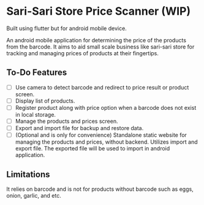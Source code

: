 # Sari-Sari Store Price Scanner (WIP)

Built using flutter but for android mobile device.

An android mobile application for determining the price of the products from the barcode. It aims to aid small scale business like sari-sari store for tracking and managing prices of products at their fingertips.

## To-Do Features

- [ ] Use camera to detect barcode and redirect to price result or product screen.
- [ ] Display list of products. 
- [ ] Register product along with price option when a barcode does not exist in local storage.
- [ ] Manage the products and prices screen.
- [ ] Export and import file for backup and restore data.
- [ ] (Optional and is only for convenience) Standalone static website for managing the products and prices, without backend. Utilizes import and export file. The exported file will be used to import in android application. 

## Limitations

It relies on barcode and is not for products without barcode such as eggs, onion, garlic, and etc.
